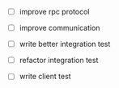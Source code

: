 - [ ] improve rpc protocol
- [ ] improve communication
- [ ] write better integration test
- [ ] refactor integration test
- [ ] write client test

